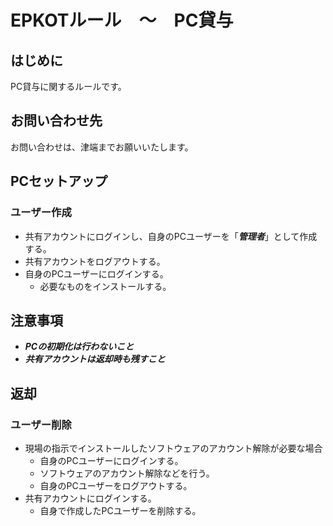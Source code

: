 # EPKOTルール　〜　PC貸与

## はじめに

PC貸与に関するルールです。

## お問い合わせ先

お問い合わせは、津端までお願いいたします。

## PCセットアップ

### ユーザー作成

- 共有アカウントにログインし、自身のPCユーザーを「***管理者***」として作成する。
- 共有アカウントをログアウトする。
- 自身のPCユーザーにログインする。
  - 必要なものをインストールする。

## 注意事項

- ***PCの初期化は行わないこと***
- ***共有アカウントは返却時も残すこと***

## 返却

### ユーザー削除

- 現場の指示でインストールしたソフトウェアのアカウント解除が必要な場合
  - 自身のPCユーザーにログインする。
  - ソフトウェアのアカウント解除などを行う。
  - 自身のPCユーザーをログアウトする。
- 共有アカウントにログインする。
  - 自身で作成したPCユーザーを削除する。
